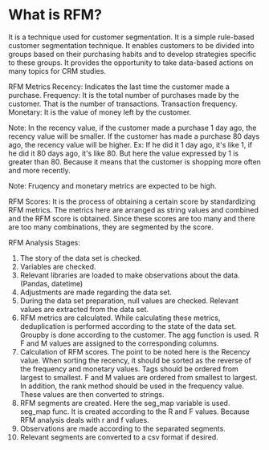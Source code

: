 # What is RFM?
It is a technique used for customer segmentation. It is a simple rule-based customer segmentation technique.
It enables customers to be divided into groups based on their purchasing habits and to develop strategies specific to these groups.
It provides the opportunity to take data-based actions on many topics for CRM studies.

RFM Metrics
Recency: Indicates the last time the customer made a purchase.
Frequency: It is the total number of purchases made by the customer. That is the number of transactions. Transaction frequency.
Monetary: It is the value of money left by the customer.

Note: In the recency value, if the customer made a purchase 1 day ago, the recency value will be smaller. If the customer has made a purchase 80 days ago, the recency value will be higher. Ex: If he did it 1 day ago, it's like 1, if he did it 80 days ago, it's like 80.
But here the value expressed by 1 is greater than 80. Because it means that the customer is shopping more often and more recently.

Note: Fruqency and monetary metrics are expected to be high.

RFM Scores: It is the process of obtaining a certain score by standardizing RFM metrics. The metrics here are arranged as string values and combined and the RFM score is obtained. Since these scores are too many and there are too many combinations, they are segmented by the score.

RFM Analysis Stages:
1) The story of the data set is checked.
2) Variables are checked.
3) Relevant libraries are loaded to make observations about the data. (Pandas, datetime)
4) Adjustments are made regarding the data set.
5) During the data set preparation, null values are checked. Relevant values are extracted from the data set.
6) RFM metrics are calculated. While calculating these metrics, deduplication is performed according to the state of the data set. Groupby is done according to the customer. The agg function is used. R F and M values are assigned to the corresponding columns.
7) Calculation of RFM scores. The point to be noted here is the Recency value. When sorting the recency, it should be sorted as the reverse of the frequency and monetary values. Tags should be ordered from largest to smallest. F and M values are ordered from smallest to largest. In addition, the rank method should be used in the frequency value.
These values are then converted to strings.
8) RFM segments are created. Here the seg_map variable is used. seg_map func. It is created according to the R and F values.
Because RFM analysis deals with r and f values.
9) Observations are made according to the separated segments.
10) Relevant segments are converted to a csv format if desired.
